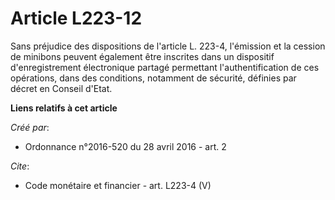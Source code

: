 # Article L223-12

Sans préjudice des dispositions de l'article L. 223-4, l'émission et la cession de minibons peuvent également être inscrites
dans un dispositif d'enregistrement électronique partagé permettant l'authentification de ces opérations, dans des
conditions, notamment de sécurité, définies par décret en Conseil d'Etat.

**Liens relatifs à cet article**

_Créé par_:

  - Ordonnance n°2016-520 du 28 avril 2016 - art. 2

_Cite_:

  - Code monétaire et financier - art. L223-4 (V)
